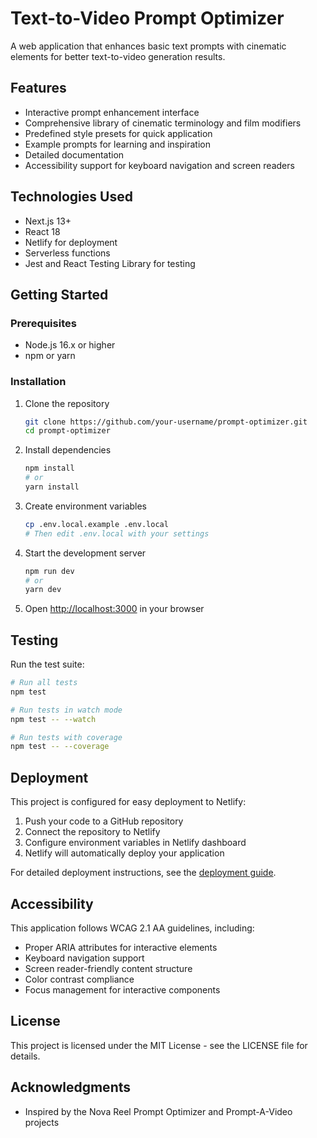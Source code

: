 # Text-to-Video Prompt Optimizer

A web application that enhances basic text prompts with cinematic elements for better text-to-video generation results.

## Features

- Interactive prompt enhancement interface
- Comprehensive library of cinematic terminology and film modifiers
- Predefined style presets for quick application
- Example prompts for learning and inspiration
- Detailed documentation
- Accessibility support for keyboard navigation and screen readers

## Technologies Used

- Next.js 13+
- React 18
- Netlify for deployment
- Serverless functions
- Jest and React Testing Library for testing

## Getting Started

### Prerequisites

- Node.js 16.x or higher
- npm or yarn

### Installation

1. Clone the repository
   ```bash
   git clone https://github.com/your-username/prompt-optimizer.git
   cd prompt-optimizer
   ```

2. Install dependencies
   ```bash
   npm install
   # or
   yarn install
   ```

3. Create environment variables
   ```bash
   cp .env.local.example .env.local
   # Then edit .env.local with your settings
   ```

4. Start the development server
   ```bash
   npm run dev
   # or
   yarn dev
   ```

5. Open [http://localhost:3000](http://localhost:3000) in your browser

## Testing

Run the test suite:

```bash
# Run all tests
npm test

# Run tests in watch mode
npm test -- --watch

# Run tests with coverage
npm test -- --coverage
```

## Deployment

This project is configured for easy deployment to Netlify:

1. Push your code to a GitHub repository
2. Connect the repository to Netlify
3. Configure environment variables in Netlify dashboard
4. Netlify will automatically deploy your application

For detailed deployment instructions, see the [deployment guide](deployment-guide.txt).

## Accessibility

This application follows WCAG 2.1 AA guidelines, including:

- Proper ARIA attributes for interactive elements
- Keyboard navigation support
- Screen reader-friendly content structure
- Color contrast compliance
- Focus management for interactive components

## License

This project is licensed under the MIT License - see the LICENSE file for details.

## Acknowledgments

- Inspired by the Nova Reel Prompt Optimizer and Prompt-A-Video projects